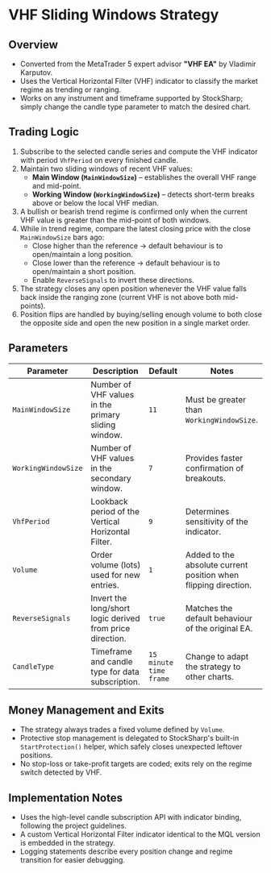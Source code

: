 # VHF Sliding Windows Strategy

## Overview
- Converted from the MetaTrader 5 expert advisor **"VHF EA"** by Vladimir Karputov.
- Uses the Vertical Horizontal Filter (VHF) indicator to classify the market regime as trending or ranging.
- Works on any instrument and timeframe supported by StockSharp; simply change the candle type parameter to match the desired chart.

## Trading Logic
1. Subscribe to the selected candle series and compute the VHF indicator with period `VhfPeriod` on every finished candle.
2. Maintain two sliding windows of recent VHF values:
   - **Main Window (`MainWindowSize`)** – establishes the overall VHF range and mid-point.
   - **Working Window (`WorkingWindowSize`)** – detects short-term breaks above or below the local VHF median.
3. A bullish or bearish trend regime is confirmed only when the current VHF value is greater than the mid-point of both windows.
4. While in trend regime, compare the latest closing price with the close `MainWindowSize` bars ago:
   - Close higher than the reference → default behaviour is to open/maintain a long position.
   - Close lower than the reference → default behaviour is to open/maintain a short position.
   - Enable `ReverseSignals` to invert these directions.
5. The strategy closes any open position whenever the VHF value falls back inside the ranging zone (current VHF is not above both mid-points).
6. Position flips are handled by buying/selling enough volume to both close the opposite side and open the new position in a single market order.

## Parameters
| Parameter | Description | Default | Notes |
|-----------|-------------|---------|-------|
| `MainWindowSize` | Number of VHF values in the primary sliding window. | `11` | Must be greater than `WorkingWindowSize`. |
| `WorkingWindowSize` | Number of VHF values in the secondary window. | `7` | Provides faster confirmation of breakouts. |
| `VhfPeriod` | Lookback period of the Vertical Horizontal Filter. | `9` | Determines sensitivity of the indicator. |
| `Volume` | Order volume (lots) used for new entries. | `1` | Added to the absolute current position when flipping direction. |
| `ReverseSignals` | Invert the long/short logic derived from price direction. | `true` | Matches the default behaviour of the original EA. |
| `CandleType` | Timeframe and candle type for data subscription. | `15 minute time frame` | Change to adapt the strategy to other charts. |

## Money Management and Exits
- The strategy always trades a fixed volume defined by `Volume`.
- Protective stop management is delegated to StockSharp's built-in `StartProtection()` helper, which safely closes unexpected leftover positions.
- No stop-loss or take-profit targets are coded; exits rely on the regime switch detected by VHF.

## Implementation Notes
- Uses the high-level candle subscription API with indicator binding, following the project guidelines.
- A custom Vertical Horizontal Filter indicator identical to the MQL version is embedded in the strategy.
- Logging statements describe every position change and regime transition for easier debugging.
